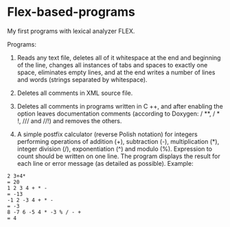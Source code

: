 # Flex-based-programs
My first programs with lexical analyzer FLEX.


Programs:


1) Reads any text file, deletes all of it whitespace at the end and beginning of the line, changes all instances of tabs and spaces to exactly one space, eliminates empty lines, and at the end writes a number
of lines and words (strings separated by whitespace).

2) Deletes all comments in XML source file.

3) Deletes all comments in programs written
in C ++, and after enabling the option leaves documentation comments
(according to Doxygen: / **, / * !, /// and //!) and removes the others.

4) A simple postfix calculator (reverse Polish notation)
for integers performing operations of addition (+), subtraction (-), multiplication (*),
integer division (/), exponentiation (^) and modulo (%). Expression to count
should be written on one line. The program displays the result for each line
or error message (as detailed as possible). Example:
```
2 3+4*
= 20
1 2 3 4 + * -
= -13
-1 2 -3 4 + * -
= -3
8 -7 6 -5 4 * -3 % / - +
= 4
```
